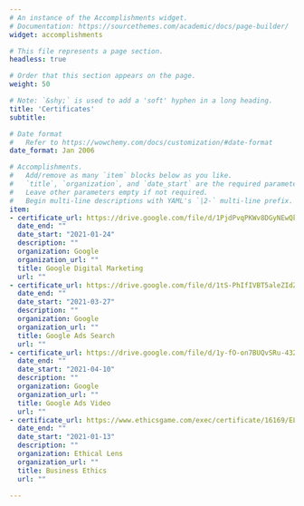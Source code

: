 ```yaml
---
# An instance of the Accomplishments widget.
# Documentation: https://sourcethemes.com/academic/docs/page-builder/
widget: accomplishments

# This file represents a page section.
headless: true

# Order that this section appears on the page.
weight: 50

# Note: `&shy;` is used to add a 'soft' hyphen in a long heading.
title: 'Certificates'
subtitle:

# Date format
#   Refer to https://wowchemy.com/docs/customization/#date-format
date_format: Jan 2006

# Accomplishments.
#   Add/remove as many `item` blocks below as you like.
#   `title`, `organization`, and `date_start` are the required parameters.
#   Leave other parameters empty if not required.
#   Begin multi-line descriptions with YAML's `|2-` multi-line prefix.
item:
- certificate_url: https://drive.google.com/file/d/1PjdPvqPKWv8DGyNEwQkaU8ZgACj_Y1q7/view
  date_end: ""
  date_start: "2021-01-24"
  description: ""
  organization: Google
  organization_url: ""
  title: Google Digital Marketing
  url: ""
- certificate_url: https://drive.google.com/file/d/1tS-PhIfIVBT5aleZIdZHDin75JyqHINX/view
  date_end: ""
  date_start: "2021-03-27"
  description: ""
  organization: Google
  organization_url: ""
  title: Google Ads Search
  url: ""
- certificate_url: https://drive.google.com/file/d/1y-fO-on7BUQvSRu-4320VgbX5fKJWg-9/view?usp=sharing
  date_end: ""
  date_start: "2021-04-10"
  description: ""
  organization: Google
  organization_url: ""
  title: Google Ads Video
  url: ""
- certificate_url: https://www.ethicsgame.com/exec/certificate/16169/ELI?email=grewala2@msu.edu
  date_end: ""
  date_start: "2021-01-13"
  description: ""
  organization: Ethical Lens
  organization_url: ""
  title: Business Ethics
  url: ""

---
```

